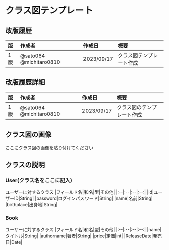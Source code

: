 # クラス図テンプレート

## 改版履歴
|版|作成者|作成日|概要|
|:--|:--|:--|:--|
|1版|@sato064 @michitaro0810|2023/09/17|クラス図テンプレート作成|

## 改版履歴詳細
|版|作成者|作成日|概要|
|:--|:--|:--|:--|
|1版|@sato064 @michitaro0810|2023/09/17|クラス図のテンプレート作成|

## クラス図の画像
ここにクラス図の画像を貼り付けてください

## クラスの説明

### User(クラス名をここに記入)
ユーザーに対するクラス
|フィールド名|和名|型|その他|
|:--|:--|:--|:--:|
|id|ユーザーID|String|
|password|ログインパスワード|String|
|name|名前|String|
|birthplace|出身地|String|

### Book
ユーザーに対するクラス
|フィールド名|和名|型|その他|
|:--|:--|:--|:--:|
|name|タイトル|String|
|authorname|著者|String|
|price|定価|int|
|ReleaseDate|発売日|Date|